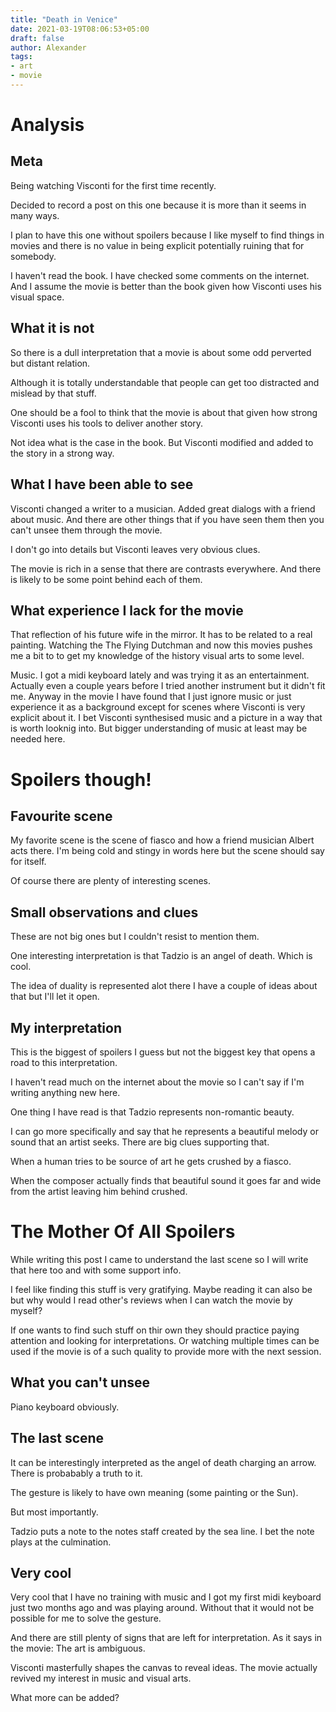 ```yaml
---
title: "Death in Venice"
date: 2021-03-19T08:06:53+05:00
draft: false
author: Alexander
tags:
- art
- movie
---
```


# Analysis

## Meta

Being watching Visconti for the first time recently.

Decided to record a post on this one because it is more than it seems in many ways.

I plan to have this one without spoilers because I like myself to find things in movies
and there is no value in being explicit potentially ruining that for somebody.

I haven't read the book.
I have checked some comments on the internet.
And I assume the movie is better than the book given how Visconti uses his visual space.

## What it is not

So there is a dull interpretation that a movie is about some odd perverted but distant relation.

Although it is totally understandable that people can get too distracted and mislead by that stuff.

One should be a fool to think that the movie is about that given how strong Visconti uses his tools to deliver another story.

Not idea what is the case in the book. But Visconti modified and added to the story in a strong way.

## What I have been able to see

Visconti changed a writer to a musician.
Added great dialogs with a friend about music.
And there are other things that if you have seen them then you can't unsee them through the movie.

I don't go into details but Visconti leaves very obvious clues.

The movie is rich in a sense that there are contrasts everywhere.
And there is likely to be some point behind each of them.

## What experience I lack for the movie

That reflection of his future wife in the mirror. It has to be related to a real painting.
Watching the The Flying Dutchman and now this movies pushes me a bit to to get my knowledge of the history visual arts to some level.

Music. I got a midi keyboard lately and was trying it as an entertainment.
Actually even a couple years before I tried another instrument but it didn't fit me.
Anyway in the movie I have found that I just ignore music or just experience it as a background
except for scenes where Visconti is very explicit about it.
I bet Visconti synthesised music and a picture in a way that is worth looknig into.
But bigger understanding of music at least may be needed here.

# Spoilers though!

## Favourite scene

My favorite scene is the scene of fiasco and how a friend musician Albert acts there.
I'm being cold and stingy in words here but the scene should say for itself.

Of course there are plenty of interesting scenes.


## Small observations and clues

These are not big ones but I couldn't resist to mention them.

One interesting interpretation is that Tadzio is an angel of death.
Which is cool.

The idea of duality is represented alot there I have a couple of ideas about that but I'll let it open.


## My interpretation

This is the biggest of spoilers I guess but not the biggest key that opens a road to this interpretation.

I haven't read much on the internet about the movie so I can't say if I'm writing anything new here.

One thing I have read is that Tadzio represents non-romantic beauty.

I can go more specifically and say that he represents a beautiful melody or sound that an artist seeks.
There are big clues supporting that.

When a human tries to be source of art he gets crushed by a fiasco.

When the composer actually finds that beautiful sound it goes far and wide from the artist
leaving him behind crushed.


# The Mother Of All Spoilers

While writing this post I came to understand the last scene so I will write that here too and with some support info.

I feel like finding this stuff is very gratifying. Maybe reading it can also be but why would I read other's reviews when I can watch the movie by myself?

If one wants to find such stuff on thir own they should practice paying attention and looking for interpretations.
Or watching multiple times can be used if the movie is of a such quality to provide more with the next session.


## What you can't unsee

Piano keyboard obviously.


## The last scene

It can be interestingly interpreted as the angel of death charging an arrow.
There is probabably a truth to it.

The gesture is likely to have own meaning (some painting or the Sun).

But most importantly.

Tadzio puts a note to the notes staff created by the sea line.
I bet the note plays at the culmination.

## Very cool

Very cool that I have no training with music and I got my first midi keyboard just two months ago and was playing around.
Without that it would not be possible for me to solve the gesture.

And there are still plenty of signs that are left for interpretation. As it says in the movie: The art is ambiguous.

Visconti masterfully shapes the canvas to reveal ideas.
The movie actually revived my interest in music and visual arts.

What more can be added?
